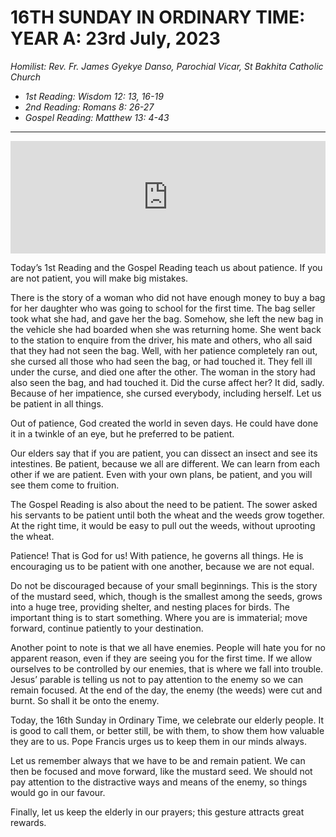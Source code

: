 # 16TH SUNDAY IN ORDINARY TIME: YEAR A: 23rd July, 2023
_Homilist: Rev. Fr. James Gyekye Danso, Parochial Vicar, St Bakhita Catholic Church_

- _1st Reading: Wisdom 12: 13, 16-19_
- _2nd Reading: Romans 8: 26-27_
- _Gospel Reading: Matthew 13: 4-43_

---

<iframe src="https://podcasters.spotify.com/pod/show/sbcclashibi/embed/episodes/Sermons-at-Bakhita-16th-Sunday-in-Ordinary-Time---Rev-Fr-James-Danso-e278r4v" height="180px" width="100%" frameborder="0" scrolling="no"></iframe>


Today’s 1st Reading and the Gospel Reading teach us about patience. If you are not patient, you will make big mistakes.

There is the story of a woman who did not have enough money to buy a bag for her daughter who was going to school for the first time. The bag seller took what she had, and gave her the bag. Somehow, she left the new bag in the vehicle she had boarded when she was returning home. She went back to the station to enquire from the driver, his mate and others, who all said that they had not seen the bag. Well, with her patience completely ran out, she cursed all those who had seen the bag, or had touched it. They fell ill under the curse, and died one after the other. The woman in the story had also seen the bag, and had touched it. Did the curse affect her? It did, sadly. Because of her impatience, she cursed everybody, including herself. Let us be patient in all things.

Out of patience, God created the world in seven days. He could have done it in a twinkle of an eye, but he preferred to be patient. 

Our elders say that if you are patient, you can dissect an insect and see its intestines.  Be patient, because we all are different. We can learn from each other if we are patient. Even with your own plans, be patient, and you will see them come to fruition.

The Gospel Reading is also about the need to be patient. The sower asked his servants to be patient until both the wheat and the weeds grow together. At the right time, it would be easy to pull out the weeds, without uprooting the wheat.

Patience! That is God for us! With patience, he governs all things. He is encouraging us to be patient with one another, because we are not equal. 

Do not be discouraged because of your small beginnings. This is the story of the mustard seed, which, though is the smallest among the seeds, grows into a huge tree, providing shelter, and nesting places for birds. The important thing is to start something. Where you are is immaterial; move forward, continue patiently to your destination.

Another point to note is that we all have enemies. People will hate you for no apparent reason, even if they are seeing you for the first time. If we allow ourselves to be controlled by our enemies, that is where we fall into trouble. Jesus’ parable is telling us not to pay attention to the enemy so we can remain focused. At the end of the day, the enemy (the weeds) were cut and burnt. So shall it be onto the enemy.

Today, the 16th Sunday in Ordinary Time, we celebrate our elderly people. It is good to call them, or better still, be with them, to show them how valuable they are to us. Pope Francis urges us to keep them in our minds always.

Let us remember always that we have to be and remain patient. We can then be focused and move forward, like the mustard seed. We should not pay attention to the distractive ways and means of the enemy, so things would go in our favour. 

Finally, let us keep the elderly in our prayers; this gesture attracts great rewards.


